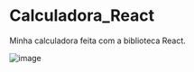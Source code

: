 # Calculadora_React

Minha calculadora feita com a biblioteca React.

![image](https://user-images.githubusercontent.com/84202423/220793879-56725980-1272-4478-8692-5354667f31ae.png)

